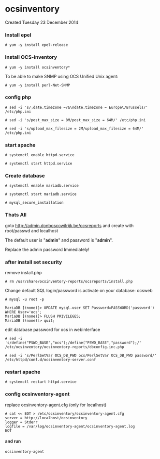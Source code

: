 # ocsinventory
Created Tuesday 23 December 2014

### Install epel

``# yum -y install epel-release``

### Install OCS-inventory

``# yum -y install ocsinventory*``

To be able to make SNMP using OCS Unified Unix agent:

``# yum -y install perl-Net-SNMP``

### config php

``# sed -i 's/;date.timezone =/&\ndate.timezone = Europe\/Brussels/' /etc/php.ini``

``# sed -i 's/post_max_size = 8M/post_max_size = 64M/' /etc/php.ini``

``# sed -i 's/upload_max_filesize = 2M/upload_max_filesize = 64M/' /etc/php.ini``


### start apache

``# systemctl enable httpd.service``

``# systemctl start httpd.service``

### Create database

``# systemctl enable mariadb.service``

``# systemctl start mariadb.service``

``# mysql_secure_installation``

### Thats All
goto <http://admin.donboscowilrijk.be/ocsreports> and create with root/passwd and localhost

The default user is "**admin**" and password is "**admin**".

Replace the admin password Immediately!

### after install set security
remove install.php

``# rm /usr/share/ocsinventory-reports/ocsreports/install.php`` 

Change default SQL login/password is activate on your database: ocsweb

``# mysql -u root -p``

	MariaDB [(none)]> UPDATE mysql.user SET Password=PASSWORD('password') WHERE User='ocs';
	MariaDB [(none)]> FLUSH PRIVILEGES;
	MariaDB [(none)]> quit;


edit database password for ocs in webinterface

``# sed -i 's/define("PSWD_BASE","ocs");/define("PSWD_BASE","password");/' /etc/ocsinventory/ocsinventory-reports/dbconfig.inc.php``

``# sed -i 's/PerlSetVar OCS_DB_PWD ocs/PerlSetVar OCS_DB_PWD password/' /etc/httpd/conf.d/ocsinventory-server.conf``

### restart apache
``# systemctl restart httpd.service``

### config ocsinventory-agent
replace ocsinventory-agent.cfg (only for localhost)

	# cat << EOT > /etc/ocsinventory/ocsinventory-agent.cfg 
	server = http://localhost/ocsinventory
	logger = Stderr
	logfile = /var/log/ocsinventory-agent/ocsinventory-agent.log
	EOT


#### and run

``ocsinventory-agent``

